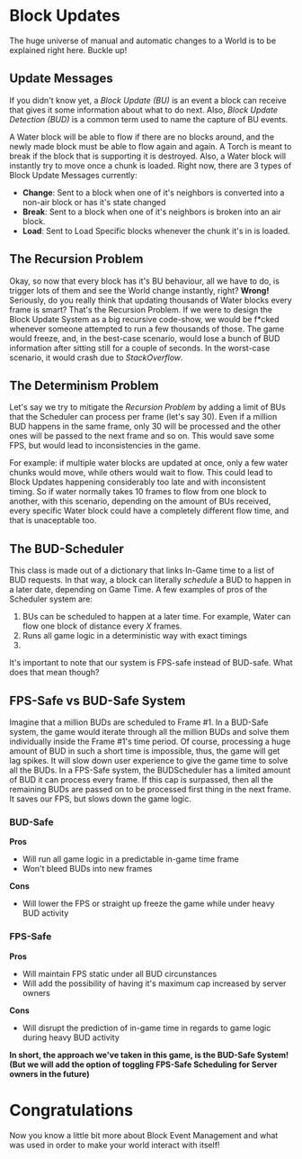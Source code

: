 # Block Updates

The huge universe of manual and automatic changes to a World is to be explained right here. Buckle up!

## Update Messages

If you didn't know yet, a *Block Update (BU)* is an event a block can receive that gives it some information about what to do next. Also, *Block Update Detection (BUD)* is a common term used to name the capture of BU events.

A Water block will be able to flow if there are no blocks around, and the newly made block must be able to flow again and again. A Torch is meant to break if the block that is supporting it is destroyed. Also, a Water block will instantly try to move once a chunk is loaded. Right now, there are 3 types of Block Update Messages currently:

 - **Change**: Sent to a block when one of it's neighbors is converted into a non-air block or has it's state changed
 - **Break**: Sent to a block when one of it's neighbors is broken into an air block.
 - **Load**: Sent to Load Specific blocks whenever the chunk it's in is loaded.

## The Recursion Problem

Okay, so now that every block has it's BU behaviour, all we have to do, is trigger lots of them and see the World change instantly, right? **Wrong!** Seriously, do you really think that updating thousands of Water blocks every frame is smart? That's the Recursion Problem. If we were to design the Block Update System as a big recursive code-show, we would be f\*cked whenever someone attempted to run a few thousands of those. The game would freeze, and, in the best-case scenario, would lose a bunch of BUD information after sitting still for a couple of seconds. In the worst-case scenario, it would crash due to *StackOverflow*.


## The Determinism Problem

Let's say we try to mitigate the *Recursion Problem* by adding a limit of BUs that the Scheduler can process per frame (let's say 30). Even if a million BUD happens in the same frame, only 30 will be processed and the other ones will be passed to the next frame and so on. This would save some FPS, but would lead to inconsistencies in the game. 

For example: if multiple water blocks are updated at once, only a few water chunks would move, while others would wait to flow. This could lead to Block Updates happening considerably too late and with inconsistent timing. So if water normally takes 10 frames to flow from one block to another, with this scenario, depending on the amount of BUs received, every specific Water block could have a completely different flow time, and that is unaceptable too. 

## The BUD-Scheduler

This class is made out of a dictionary that links In-Game time to a list of BUD requests. In that way, a block can literally *schedule* a BUD to happen in a later date, depending on Game Time. A few examples of pros of the Scheduler system are:

 1. BUs can be scheduled to happen at a later time. For example, Water can flow one block of distance every *X* frames.
 2. Runs all game logic in a deterministic way with exact timings
 3. 

It's important to note that our system is FPS-safe instead of BUD-safe. What does that mean though?

## FPS-Safe vs BUD-Safe System

Imagine that a million BUDs are scheduled to Frame #1. In a BUD-Safe system, the game would iterate through all the million BUDs and solve them individually inside the Frame #1's time period. Of course, processing a huge amount of BUD in such a short time is impossible, thus, the game will get lag spikes. It will slow down user experience to give the game time to solve all the BUDs. In a FPS-Safe system, the BUDScheduler has a limited amount of BUD it can process every frame. If this cap is surpassed, then all the remaining BUDs are passed on to be processed first thing in the next frame. It saves our FPS, but slows down the game logic.

### BUD-Safe
**Pros**

 - Will run all game logic in a predictable in-game time frame
 - Won't bleed BUDs into new frames

**Cons**

 - Will lower the FPS or straight up freeze the game while under heavy BUD activity

### FPS-Safe
**Pros**

 - Will maintain FPS static under all BUD circunstances
 - Will add the possibility of having it's maximum cap increased by server owners

**Cons**

 - Will disrupt the prediction of in-game time in regards to game logic during heavy BUD activity

**In short, the approach we've taken in this game, is the BUD-Safe System! (But we will add the option of toggling FPS-Safe Scheduling for Server owners in the future)**

# Congratulations

Now you know a little bit more about Block Event Management and what was used in order to make your world interact with itself!